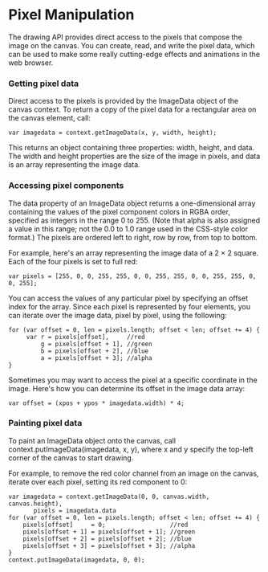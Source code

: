 # Pixel Manipulation

The drawing API provides direct access to the pixels that compose the image on the canvas. You can create, read, and write the pixel data, which can be used to make some really cutting-edge effects and animations in the web browser.

### Getting pixel data

Direct access to the pixels is provided by the ImageData object of the canvas context. To return a copy of the pixel data for a rectangular area on the canvas element, call:

```
var imagedata = context.getImageData(x, y, width, height);
```

This returns an object containing three properties: width, height, and data. The width and height properties are the size of the image in pixels, and data is an array representing the image data.

### Accessing pixel components

The data property of an ImageData object returns a one-dimensional array containing the values of the pixel component colors in RGBA order, specified as integers in the range 0 to 255. (Note that alpha is also assigned a value in this range; not the 0.0 to 1.0 range used in the CSS-style color format.) The pixels are ordered left to right, row by row, from top to bottom.

For example, here's an array representing the image data of a 2 × 2 square. Each of the four pixels is set to full red:

```
var pixels = [255, 0, 0, 255, 255, 0, 0, 255, 255, 0, 0, 255, 255, 0, 0, 255];
```

You can access the values of any particular pixel by specifying an offset index for the array. Since each pixel is represented by four elements, you can iterate over the image data, pixel by pixel, using the following:

```
for (var offset = 0, len = pixels.length; offset < len; offset += 4) {
     var r = pixels[offset],     //red
         g = pixels[offset + 1], //green
         b = pixels[offset + 2], //blue
         a = pixels[offset + 3]; //alpha
}
```

Sometimes you may want to access the pixel at a specific coordinate in the image. Here's how you can determine its offset in the image data array:

```
var offset = (xpos + ypos * imagedata.width) * 4;
```

### Painting pixel data

To paint an ImageData object onto the canvas, call context.putImageData(imagedata, x, y), where x and y specify the top-left corner of the canvas to start drawing.

For example, to remove the red color channel from an image on the canvas, iterate over each pixel, setting its red component to 0:

```
var imagedata = context.getImageData(0, 0, canvas.width, canvas.height),
       pixels = imagedata.data
for (var offset = 0, len = pixels.length; offset < len; offset += 4) {
    pixels[offset]     = 0;                  //red
    pixels[offset + 1] = pixels[offset + 1]; //green
    pixels[offset + 2] = pixels[offset + 2]; //blue
    pixels[offset + 3] = pixels[offset + 3]; //alpha
}
context.putImageData(imagedata, 0, 0);
```